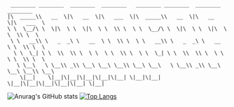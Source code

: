 ```
 ________ ________  ________  ________   ________ ________  ________  ________      
|\  _____\\   __  \|\   __  \|\   ___  \|\  _____\\   __  \|\   __  \|\   ___  \    
\ \  \__/\ \  \|\  \ \  \|\  \ \  \\ \  \ \  \__/\ \  \|\  \ \  \|\  \ \  \\ \  \   
 \ \   __\\ \   _  _\ \   __  \ \  \\ \  \ \   __\\ \   _  _\ \   __  \ \  \\ \  \  
  \ \  \_| \ \  \\  \\ \  \ \  \ \  \\ \  \ \  \_| \ \  \\  \\ \  \ \  \ \  \\ \  \ 
   \ \__\   \ \__\\ _\\ \__\ \__\ \__\\ \__\ \__\   \ \__\\ _\\ \__\ \__\ \__\\ \__\
    \|__|    \|__|\|__|\|__|\|__|\|__| \|__|\|__|    \|__|\|__|\|__|\|__|\|__| \|__|
```

![Anurag's GitHub stats](https://github-readme-stats.vercel.app/api?username=iFrostizz&count_private=true&show_icons=true&theme=dark)
[![Top Langs](https://github-readme-stats.vercel.app/api/top-langs/?username=iFrostizz&layout=compact&hide=jinja&exclude_repo=tree-sitter-huff,yellowpaper-epub,plugins.octoprint.org,avalanche-docs,node-notifier)](https://github.com/anuraghazra/github-readme-stats)
